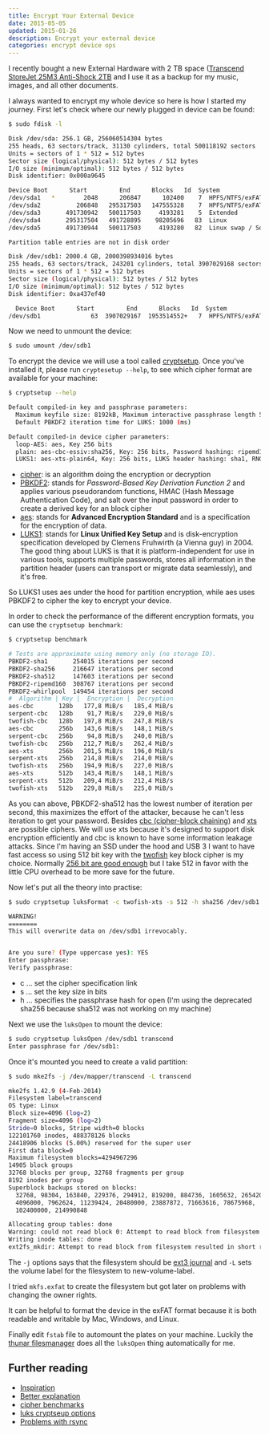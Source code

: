 ```yaml
---
title: Encrypt Your External Device
date: 2015-05-05
updated: 2015-01-26
description: Encrypt your external device
categories: encrypt device ops
---
```


I recently bought a new External Hardware with 2 TB space ([Transcend StoreJet 25M3 Anti-Shock 2TB](http://www.amazon.com/Transcend-Military-Tested-External-TS2TSJ25M3/dp/B00K087BM2) and I use it as a backup for my music, images, and all other documents.


I always wanted to encrypt my whole device so here is how I started my journey. First let's check
where our newly plugged in device can be found:


```sh
$ sudo fdisk -l

Disk /dev/sda: 256.1 GB, 256060514304 bytes
255 heads, 63 sectors/track, 31130 cylinders, total 500118192 sectors
Units = sectors of 1 * 512 = 512 bytes
Sector size (logical/physical): 512 bytes / 512 bytes
I/O size (minimum/optimal): 512 bytes / 512 bytes
Disk identifier: 0x000a9645

Device Boot      Start         End      Blocks   Id  System
/dev/sda1   *        2048      206847      102400    7  HPFS/NTFS/exFAT
/dev/sda2          206848   295317503   147555328    7  HPFS/NTFS/exFAT
/dev/sda3       491730942   500117503     4193281    5  Extended
/dev/sda4       295317504   491728895    98205696   83  Linux
/dev/sda5       491730944   500117503     4193280   82  Linux swap / Solaris

Partition table entries are not in disk order

Disk /dev/sdb1: 2000.4 GB, 2000398934016 bytes
255 heads, 63 sectors/track, 243201 cylinders, total 3907029168 sectors
Units = sectors of 1 * 512 = 512 bytes
Sector size (logical/physical): 512 bytes / 512 bytes
I/O size (minimum/optimal): 512 bytes / 512 bytes
Disk identifier: 0xa437ef40

  Device Boot      Start         End      Blocks   Id  System
/dev/sdb1              63  3907029167  1953514552+   7  HPFS/NTFS/exFAT
```


Now we need to unmount the device:


```sh
$ sudo umount /dev/sdb1
```


To encrypt the device we will use a tool called [cryptsetup](https://gitlab.com/cryptsetup/cryptsetup/blob/master/README.md "cryptsetup"). Once you've installed it, please run `cryptesetup --help`, to see which cipher format are available for your machine:


```sh
$ cryptsetup --help

Default compiled-in key and passphrase parameters:
  Maximum keyfile size: 8192kB, Maximum interactive passphrase length 512 (characters)
  Default PBKDF2 iteration time for LUKS: 1000 (ms)

Default compiled-in device cipher parameters:
  loop-AES: aes, Key 256 bits
  plain: aes-cbc-essiv:sha256, Key: 256 bits, Password hashing: ripemd160
  LUKS1: aes-xts-plain64, Key: 256 bits, LUKS header hashing: sha1, RNG: /dev/urandom
```

- [cipher](http://en.wikipedia.org/wiki/Cipher "cipher"): is an algorithm doing the encryption or decryption
- [PBKDF2](http://en.wikipedia.org/wiki/PBKDF2 "PBKDF2"): stands for *Password-Based Key Derivation Function 2* and applies various pseudorandom functions, HMAC (Hash Message Authentication Code), and salt over the input password in order to create a derived key for an block cipher
- [aes](http://en.wikipedia.org/wiki/Advanced_Encryption_Standard "aes"): stands for **Advanced Encryption Standard** and is a specification for the encryption of data.
- [LUKS1](https://en.wikipedia.org/wiki/Linux_Unified_Key_Setup "LUKS1"): stands for **Linux Unified Key Setup** and is disk-encryption specification developed by Clemens Fruhwirth (a Vienna guy) in 2004. The good thing about LUKS is that it is platform-independent for use in various tools, supports multiple passwords, stores all information in the partition header (users can transport or migrate data seamlessly), and it's free.


So LUKS1 uses aes under the hood for partition encryption, while aes uses PBKDF2 to cipher the key to encrypt your
device.


In order to check the performance of the different encryption formats, you can use the `cryptsetup benchmark`:


```sh
$ cryptsetup benchmark

# Tests are approximate using memory only (no storage IO).
PBKDF2-sha1       254015 iterations per second
PBKDF2-sha256     216647 iterations per second
PBKDF2-sha512     147603 iterations per second
PBKDF2-ripemd160  308767 iterations per second
PBKDF2-whirlpool  149454 iterations per second
#  Algorithm | Key |  Encryption |  Decryption
aes-cbc       128b   177,8 MiB/s   185,4 MiB/s
serpent-cbc   128b    91,7 MiB/s   229,0 MiB/s
twofish-cbc   128b   197,8 MiB/s   247,8 MiB/s
aes-cbc       256b   143,6 MiB/s   148,1 MiB/s
serpent-cbc   256b    94,8 MiB/s   240,0 MiB/s
twofish-cbc   256b   212,7 MiB/s   262,4 MiB/s
aes-xts       256b   201,5 MiB/s   196,0 MiB/s
serpent-xts   256b   214,8 MiB/s   214,0 MiB/s
twofish-xts   256b   194,9 MiB/s   227,0 MiB/s
aes-xts       512b   143,4 MiB/s   148,1 MiB/s
serpent-xts   512b   209,4 MiB/s   212,4 MiB/s
twofish-xts   512b   229,8 MiB/s   225,0 MiB/s
```


As you can above, PBKDF2-sha512 has the lowest number of iteration per second, this maximizes the effort of the
attacker, because he can't less iteration to get your password. Besides [cbc (cipher-block chaining)](http://en.wikipedia.org/wiki/Disk_encryption_theory#Cipher-block_chaining_.28CBC.29 "cbc") and [xts](http://en.wikipedia.org/wiki/Disk_encryption_theory#XEX-based_tweaked-codebook_mode_with_ciphertext_stealing_.28XTS.29 "xts") are possible ciphers. We will use xts because it's designed to support disk encryption efficiently and cbc is known to have some information leakage attacks. Since I'm having an SSD under the hood and USB 3 I want to have fast access so using 512 bit key with the [twofish](http://en.wikipedia.org/wiki/Twofish "twofish") key block cipher is my choice. Normally [256 bit are good enough](http://security.stackexchange.com/questions/6141/amount-of-simple-operations-that-is-safely-out-of-reach-for-all-humanity/6149#6149 "256 bit are good enough") but I take 512 in favor with the little CPU overhead to be more save for the future.


Now let's put all the theory into practise:


```sh
$ sudo cryptsetup luksFormat -c twofish-xts -s 512 -h sha256 /dev/sdb1

WARNING!
========
This will overwrite data on /dev/sdb1 irrevocably.


Are you sure? (Type uppercase yes): YES
Enter passphrase:
Verify passphrase:
```


- c ... set the cipher specification link
- s ... set the key size in bits
- h ... specifies the passphrase hash for open (I'm using the deprecated sha256 because sha512 was not working on my
machine)


Next we use the `luksOpen` to mount the device:


```sh
$ sudo cryptsetup luksOpen /dev/sdb1 transcend
Enter passphrase for /dev/sdb1:
```


Once it's mounted you need to create a valid partition:


```sh
$ sudo mke2fs -j /dev/mapper/transcend -L transcend

mke2fs 1.42.9 (4-Feb-2014)
Filesystem label=transcend
OS type: Linux
Block size=4096 (log=2)
Fragment size=4096 (log=2)
Stride=0 blocks, Stripe width=0 blocks
122101760 inodes, 488378126 blocks
24418906 blocks (5.00%) reserved for the super user
First data block=0
Maximum filesystem blocks=4294967296
14905 block groups
32768 blocks per group, 32768 fragments per group
8192 inodes per group
Superblock backups stored on blocks:
  32768, 98304, 163840, 229376, 294912, 819200, 884736, 1605632, 2654208,
  4096000, 7962624, 11239424, 20480000, 23887872, 71663616, 78675968,
  102400000, 214990848

Allocating group tables: done
Warning: could not read block 0: Attempt to read block from filesystem resulted in short read
Writing inode tables: done
ext2fs_mkdir: Attempt to read block from filesystem resulted in short read while creating root dir
```


The `-j` options says that the filesystem should be [ext3 journal](http://en.wikipedia.org/wiki/Ext3 "ext3 journal") and
`-L` sets the volume label for the filesystem to new-volume-label.


I tried `mkfs.exfat` to create the filesystem but got later on problems with changing the owner rights.


It can be helpful to format the device in the exFAT format because it is both readable and writable by Mac, Windows, and
Linux.


Finally edit `fstab` file to automount the plates on your machine. Luckily the [thunar filesmanager](http://docs.xfce.org/xfce/thunar/start "thunar filesmanager") does all the `luksOpen` thing automatically for me.


## Further reading

- [Inspiration](http://ubuntu-tutorials.com/2007/08/17/7-steps-to-an-encrypted-partition-local-or-removable-disk/)
- [Better explanation](http://www.axllent.org/docs/security-and-encryption/256bit-aes-encryption/)
- [cipher benchmarks](http://blog.wpkg.org/2009/04/23/cipher-benchmark-for-dm-crypt-luks/)
- [luks cryptseup options](http://security.stackexchange.com/questions/40208/recommended-options-for-luks-cryptsetup)
- [Problems with rsync](http://docs.xfce.org/xfce/thunar/start "Problems with rsync")

